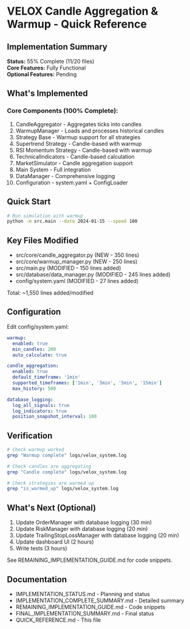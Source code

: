 # VELOX Candle Aggregation & Warmup - Quick Reference

## Implementation Summary

**Status:** 55% Complete (11/20 files)  
**Core Features:** Fully Functional  
**Optional Features:** Pending

## What's Implemented

### Core Components (100% Complete):
1. CandleAggregator - Aggregates ticks into candles
2. WarmupManager - Loads and processes historical candles
3. Strategy Base - Warmup support for all strategies
4. Supertrend Strategy - Candle-based with warmup
5. RSI Momentum Strategy - Candle-based with warmup
6. TechnicalIndicators - Candle-based calculation
7. MarketSimulator - Candle aggregation support
8. Main System - Full integration
9. DataManager - Comprehensive logging
10. Configuration - system.yaml + ConfigLoader

## Quick Start

```bash
# Run simulation with warmup
python -m src.main --date 2024-01-15 --speed 100
```

## Key Files Modified

- src/core/candle_aggregator.py (NEW - 350 lines)
- src/core/warmup_manager.py (NEW - 250 lines)
- src/main.py (MODIFIED - 150 lines added)
- src/database/data_manager.py (MODIFIED - 245 lines added)
- config/system.yaml (MODIFIED - 27 lines added)

Total: ~1,550 lines added/modified

## Configuration

Edit config/system.yaml:

```yaml
warmup:
  enabled: true
  min_candles: 200
  auto_calculate: true

candle_aggregation:
  enabled: true
  default_timeframe: '1min'
  supported_timeframes: ['1min', '3min', '5min', '15min']
  max_history: 500

database_logging:
  log_all_signals: true
  log_indicators: true
  position_snapshot_interval: 100
```

## Verification

```bash
# Check warmup worked
grep "Warmup complete" logs/velox_system.log

# Check candles are aggregating
grep "Candle complete" logs/velox_system.log

# Check strategies are warmed up
grep "is_warmed_up" logs/velox_system.log
```

## What's Next (Optional)

1. Update OrderManager with database logging (30 min)
2. Update RiskManager with database logging (20 min)
3. Update TrailingStopLossManager with database logging (20 min)
4. Update dashboard UI (2 hours)
5. Write tests (3 hours)

See REMAINING_IMPLEMENTATION_GUIDE.md for code snippets.

## Documentation

- IMPLEMENTATION_STATUS.md - Planning and status
- IMPLEMENTATION_COMPLETE_SUMMARY.md - Detailed summary
- REMAINING_IMPLEMENTATION_GUIDE.md - Code snippets
- FINAL_IMPLEMENTATION_SUMMARY.md - Final status
- QUICK_REFERENCE.md - This file
